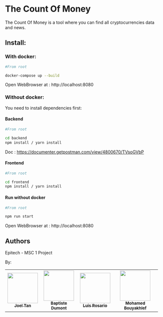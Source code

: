 # The Count Of Money

The Count Of Money is a tool where you can find all cryptocurrencies data and news.

## Install: 

### With docker:

```bash
#From root

docker-compose up --build

```
Open WebBrowser at : http://localhost:8080

### Without docker:

You need to install dependencies first:

#### Backend

```bash
#From root

cd backend
npm install / yarn install

```

Doc : https://documenter.getpostman.com/view/4800670/TVsoGVbP

#### Frontend

```bash
#From root

cd frontend
npm install / yarn install

```


#### Run without docker

```bash
#From root

npm run start

```

Open WebBrowser at : http://localhost:8080

## Authors 

Epitech - MSC 1 Project

By:

<!-- ALL-CONTRIBUTORS-LIST:START - Do not remove or modify this section -->
<!-- prettier-ignore-start -->
<!-- markdownlint-disable -->
<table>
  <tr>
    <td align="center"><a href="https://github.com/Djojo77"><img src="https://avatars1.githubusercontent.com/u/40143223?v=4" width="100px;" alt=""/><br /><sub><b>Joel Tan</b></sub></a><br /></td>
    <td align="center"><a href="https://github.com/ilayerz"><img src="https://avatars1.githubusercontent.com/u/36474703?v=4" width="100px;" alt=""/><br /><sub><b>Baptiste Dumont</b></sub></a><br /></td>
    <td align="center"><a href="https://github.com/Leuvias"><img src="https://avatars1.githubusercontent.com/u/33347758?v=4" width="100px;" alt=""/><br /><sub><b>Luis Rosario</b></sub></a><br /></td>
    <td align="center"><a href="https://github.com/mimolol"><img src="https://avatars1.githubusercontent.com/u/65357723?v=4" width="100px;" alt=""/><br /><sub><b>Mohamed Bouyakhlef</b></sub></a><br /></td>
  </tr>
</table>

<!-- markdownlint-enable -->
<!-- prettier-ignore-end -->
<!-- ALL-CONTRIBUTORS-LIST:END -->
